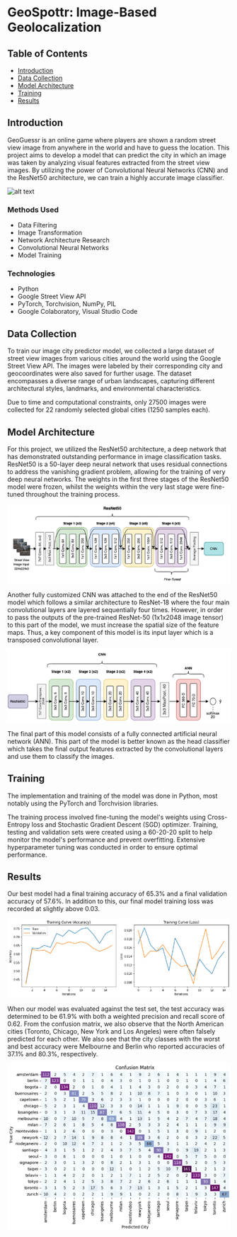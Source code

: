# GeoSpottr: Image-Based Geolocalization

## Table of Contents

- [Introduction](#introduction)
- [Data Collection](#data-collection)
- [Model Architecture](#model-architecture)
- [Training](#training)
- [Results](#results)

## Introduction

GeoGuessr is an online game where players are shown a random street view image from anywhere in the world and have to guess the location. This project aims to develop a model that can predict the city in which an image was taken by analyzing visual features extracted from the street view images. By utilizing the power of Convolutional Neural Networks (CNN) and the ResNet50 architecture, we can train a highly accurate image classifier.

![alt text](https://blogger.googleusercontent.com/img/b/R29vZ2xl/AVvXsEjuVSRtsMiLntaMRx9oAiPgsPetFItAc9MsC7hBIVD5p6PJDA6UJxrgZGQXMVx7KhhfXcqP-NTgwlHLuuJWy1yJ_eAjgn-12FmYNhKvSUwaAKyj1oGfv-pyxMg8M7NsWt7TzqSdsCOZ59lEG-ej-BuZr4j4NSfJctGCHcdPmzD5poYNs2_aQGxySra3Ww/s1822/1.png)

### Methods Used
- Data Filtering
- Image Transformation
- Network Architecture Research
- Convolutional Neural Networks
- Model Training

### Technologies
- Python
- Google Street View API
- PyTorch, Torchvision, NumPy, PIL
- Google Colaboratory, Visual Studio Code

## Data Collection

To train our image city predictor model, we collected a large dataset of street view images from various cities around the world using the Google Street View API. The images were labeled by their corresponding city and geocoordinates were also saved for further usage. The dataset encompasses a diverse range of urban landscapes, capturing different architectural styles, landmarks, and environmental characteristics.

Due to time and computational constraints, only 27500 images were collected for 22 randomly selected global cities (1250 samples each).

## Model Architecture

For this project, we utilized the ResNet50 architecture, a deep network that has demonstrated outstanding performance in image classification tasks. ResNet50 is a 50-layer deep neural network that uses residual connections to address the vanishing gradient problem, allowing for the training of very deep neural networks. The weights in the first three stages of the ResNet50 model were frozen, whilst the weights within the very last stage were fine-tuned throughout the training process.

![alt text](https://github.com/pkardjian/GeoSpottr/blob/main/primary/architecture/ResNet.png)

Another fully customized CNN was attached to the end of the ResNet50 model which follows a similar architecture to ResNet-18 where the four main convolutional layers are layered sequentially four times. However, in order to pass the outputs of the pre-trained ResNet-50 (1x1x2048 image tensor) to this part of the model, we must increase the spatial size of the feature maps. Thus, a key component of this model is its input layer which is a transposed convolutional layer. 

![alt text](https://github.com/pkardjian/GeoSpottr/blob/main/primary/architecture/CustomizedCNN.png)

The final part of this model consists of a fully connected artificial neural network (ANN). This part of the model is better known as the head classifier which takes the final output features extracted by the convolutional layers and use them to classify the images. 

## Training

The implementation and training of the model was done in Python, most notably using the PyTorch and Torchvision libraries. 

The training process involved fine-tuning the model's weights using Cross-Entropy loss and Stochastic Gradient Descent (SGD) optimizer. Training, testing and validation sets were created using a 60-20-20 split to help monitor the model's performance and prevent overfitting. Extensive hyperparameter tuning was conducted in order to ensure optimal performance.

## Results

Our best model had a final training accuracy of 65.3% and a final validation accuracy of 57.6%. In addition to this, our final model training loss was recorded at slightly above 0.03. 

![alt text](https://github.com/pkardjian/GeoSpottr/blob/main/primary/results/TrainingCurves.jpg)

When our model was evaluated against the test set, the test accuracy was determined to be 61.9% with both a weighted precision and recall score of 0.62. From the confusion matrix, we also observe that the North American cities (Toronto, Chicago, New York and Los Angeles) were often falsely predicted for each other. We also see that the city classes with the worst and best accuracy were Melbourne and Berlin who reported accuracies of 37.1% and 80.3%, respectively. 

![alt text](https://github.com/pkardjian/GeoSpottr/blob/main/primary/results/ConfusionMatrix.png)
